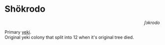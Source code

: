
# Shökrodo

<div align="right"><i>ʃɔkrodo</i></div>

Primary [yeki](../Kivümi%20Language/Kivümi%20Dictionary/yeki.md).  
Original ‌yeki colony that split into 12 when it's original tree died.  